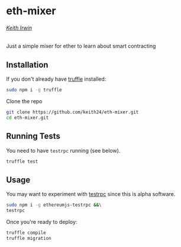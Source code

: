 # eth-mixer
###### [Keith Irwin](https://keithirwin.us/)

Just a simple mixer for ether to learn about smart contracting

## Installation

If you don't already have [truffle](https://github.com/trufflesuite/truffle) installed: 

```sh
sudo npm i -g truffle
```

Clone the repo
```sh
git clone https://github.com/keith24/eth-mixer.git
cd eth-mixer.git
```

## Running Tests

You need to have `testrpc` running (see below).  

```sh
truffle test
```

## Usage

You may want to experiment with [testrpc](https://github.com/ethereumjs/testrpc) since this is alpha software.  

```sh
sudo npm i -g ethereumjs-testrpc &&\
testrpc
```

Once you're ready to deploy: 

```sh
truffle compile
truffle migration
```
